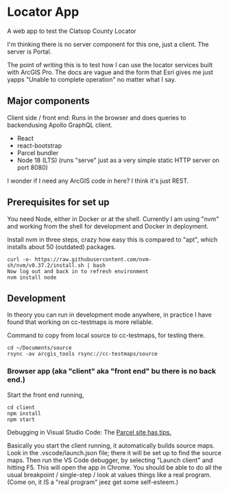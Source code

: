 # Locator App

A web app to test the Clatsop County Locator

I'm thinking there is no server component for this one, just a client.
The server is Portal.

The point of writing this is to test how I can use the locator services
built with ArcGIS Pro. The docs are vague and the form that Esri gives
me just yapps "Unable to complete operation" no matter what I say.

## Major components

Client side / front end: Runs in the browser and does queries to backendusing Apollo GraphQL client.

* React
* react-bootstrap
* Parcel bundler
* Node 18 (LTS) (runs "serve" just as a very simple static HTTP server on port 8080)

I wonder if I need any ArcGIS code in here?
I think it's just REST.

## Prerequisites for set up

You need Node, either in Docker or at the shell. Currently I am using "nvm" and working from the shell
for development and Docker in deployment.

Install nvm in three steps, crazy how easy this is compared to "apt", which installs about 50 (outdated) packages.

    curl -o- https://raw.githubusercontent.com/nvm-sh/nvm/v0.37.2/install.sh | bash
    Now log out and back in to refresh environment
    nvm install node

## Development

In theory you can run in development mode anywhere, in practice I have found
that working on cc-testmaps is more reliable. 

Command to copy from local source to cc-testmaps, for testing there.

    cd ~/Documents/source
    rsync -av arcgis_tools rsync://cc-testmaps/source

### Browser app (aka "client" aka "front end" bu there is no back end.)

Start the front end running,

    cd client
    npm install
    npm start

Debugging in Visual Studio Code: The [Parcel site has tips.](https://parceljs.org/recipes/debugging/) 

Basically you start the client running, it automatically builds source
maps.  Look in the .vscode/launch.json file; there it will be set up
to find the source maps. Then run the VS Code debugger, by selecting
"Launch client" and hitting F5. This will open the app in Chrome. You
should be able to do all the usual breakpoint / single-step / look at
values things like a real program. (Come on, it IS a "real program"
jeez get some self-esteem.)